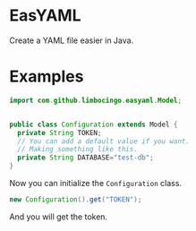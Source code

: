 # EasYAML
Create a YAML file easier in Java.

# Examples
```java
import com.github.limbocingo.easyaml.Model;


public class Configuration extends Model {
  private String TOKEN;
  // You can add a default value if you want.
  // Making something like this.
  private String DATABASE="test-db";
}
```

Now you can initialize the `Configuration` class.

```java
new Configuration().get("TOKEN");
```

And you will get the token.
